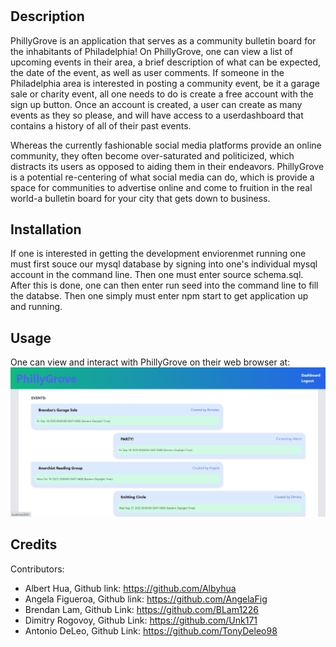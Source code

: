# <PhillyGrove>

## Description

 PhillyGrove is an application that serves as a community bulletin board for the inhabitants of Philadelphia! On PhillyGrove, one can view a list of upcoming events in their area, a brief description of what can be expected, the date of the event, as well as user comments. If someone in the Philadelphia area is interested in posting a community event, be it a garage sale or charity event, all one needs to do is create a free account with the sign up button. Once an account is created, a user can create as many events as they so please, and will have access to a userdashboard that contains a history of all of their past events.  
 
Whereas the currently fashionable social media platforms provide an online community, they often become over-saturated and politicized, which distracts its users as opposed to aiding them in their endeavors.  PhillyGrove is a potential re-centering of what social media can do, which is provide a space for communities to advertise online and come to fruition in the real world-a bulletin board for your city that gets down to business.


## Installation

If one is interested in getting the development enviorenmet running one must first souce our mysql database by signing into one's individual mysql account in the command line. Then one must enter source schema.sql. After this is done, one can then enter run seed into the command line to fill the databse. Then one simply must enter npm start to get application up and running. 

## Usage
One can view and interact with PhillyGrove on their web browser at: 
![PhillyGrove screenshot](./assets/images/Screenshot%202023-09-18%20154531.png)

## Credits
Contributors:
   - Albert Hua, Github link: https://github.com/Albyhua
   - Angela Figueroa, Github link: https://github.com/AngelaFig
   - Brendan Lam, Github Link: https://github.com/BLam1226
   - Dimitry Rogovoy, Github Link: https://github.com/Unk171
   - Antonio DeLeo, Github Link: https://github.com/TonyDeleo98 

